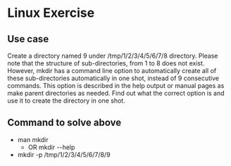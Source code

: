 # Linux Exercise

## Use case

Create a directory named 9 under /tmp/1/2/3/4/5/6/7/8 directory. Please note that the structure of sub-directories, from 1 to 8 does not exist. However, mkdir has a command line option to automatically create all of these sub-directories automatically in one shot, instead of 9 consecutive commands. This option is described in the help output or manual pages as make parent directories as needed. Find out what the correct option is and use it to create the directory in one shot.

## Command to solve above

- man mkdir
  - OR mkdir --help
- mkdir -p /tmp/1/2/3/4/5/6/7/8/9